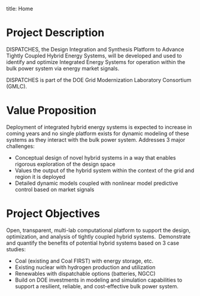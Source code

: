 title: Home

# Project Description

DISPATCHES, the Design Integration and Synthesis Platform to Advance Tightly Coupled Hybrid Energy Systems, will be developed and used to identify and optimize Integrated Energy Systems for operation within the bulk power system via energy market signals.

DISPATCHES is part of the DOE Grid Modernization Laboratory Consortium (GMLC).

# Value Proposition
Deployment of integrated hybrid energy systems is expected to increase in coming years and no single platform exists for dynamic modeling of these systems as they interact with the bulk power system. Addresses 3 major challenges:

* Conceptual design of novel hybrid systems in a way that enables rigorous exploration of the design space 
* Values the output of the hybrid system within the context of the grid and region it is deployed 
* Detailed dynamic models coupled with nonlinear model predictive control based on market signals

# Project Objectives
Open, transparent, multi-lab computational platform to support the design, optimization, and analysis of tightly coupled hybrid systems. 
Demonstrate and quantify the benefits of potential hybrid systems based on 3 case studies:

* Coal (existing and Coal FIRST) with energy storage, etc.
* Existing nuclear with hydrogen production and utilization
* Renewables with dispatchable options (batteries, NGCC)
* Build on DOE investments in modeling and simulation capabilities to support a resilient, reliable, and cost-effective bulk power system.  


